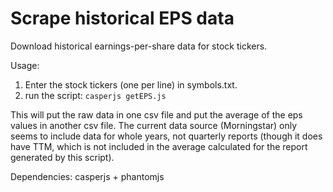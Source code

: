 # Scrape historical EPS data

Download historical earnings-per-share data for stock tickers.

Usage: 
  1. Enter the stock tickers (one per line) in symbols.txt.  
  2. run the script: `casperjs getEPS.js`

This will put the raw data in one csv file and put the average of the eps values in another csv file.
The current data source (Morningstar) only seems to include data for whole years, not quarterly reports (though it does have TTM, which is not included in the average calculated for the report generated by this script).

Dependencies: casperjs + phantomjs

